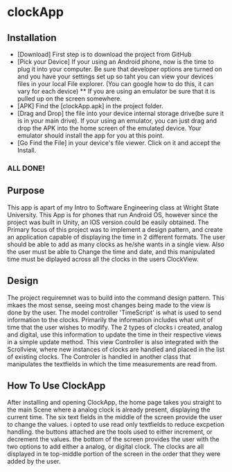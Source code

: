 # clockApp
## Installation
* [Download] First step is to download the project from GitHub
* [Pick your Device] If your using an Android phone, now is the time to plug it into your computer. Be sure that developer options 
are turned on and you have your settings set up so taht you can view your devices files in your local File explorer.
(You can google how to do this, it can vary for each device)
** If you are using an emulator be sure that it is pulled up on the screen somewhere.
* [APK] Find the [clockApp.apk] in the project folder.
* [Drag and Drop] the file into your device internal storage drive(be sure it is in your main drive). 
If your using an emulator, you can just drag and drop 
the APK into the home screen of the emulated device. Your emulator should install the app for you at this point.
* [Go Find the File] in your device's file viewer. Click on it and accept the Install.
### ALL DONE!
## Purpose
This app is apart of my Intro to Software Engineering class at Wright State University. This App is for phones that run Android OS, 
however since the project was built in Unity, an IOS version could be easily obtained.
The Primary focus of this project was to implement a design pattern, and create an application capable of displaying the time in 2 
different formats. The user should be able to add as many clocks as he/she wants in a single view. Also the user must be able to 
Change the time and date, and this manipulated time must be diplayed across all the clocks in the users ClockView.
## Design
The project requiremnet was to build into the command design pattern. This mkaes the most sense, seeing most changes being made to 
the view is done by the user. The model controller 'TimeScript' is what is used to send information to the clocks. Primarily the information includes what unit of time that the user wishes to modify. The 2 types of clocks i created, analog and digital, use this information to update the time in their respective views in a simple update method. This view Controller is also integrated with the Scrollview, where new instances of clocks are handled and placed in the list of existing clocks. The Controler is handled in another class that manipulates the textfields in which the time measurements are read from. 
## How To Use ClockApp
After installing and opening ClockApp, the home page takes you straight to the main Scene where a analog clock is already present, displaying the current time. The six text fields in the middle of the screen provide the user to change the values. i opted to use read only textfields to reduce excpetion handling. the buttons attached are the tools used to either increment, or decrement the values. the bottom of the screen provides the user with the two options to add either a analog, or digital clock. The clocks are all displayed in te top-middle portion of the screen in the order that they were added by the user.
